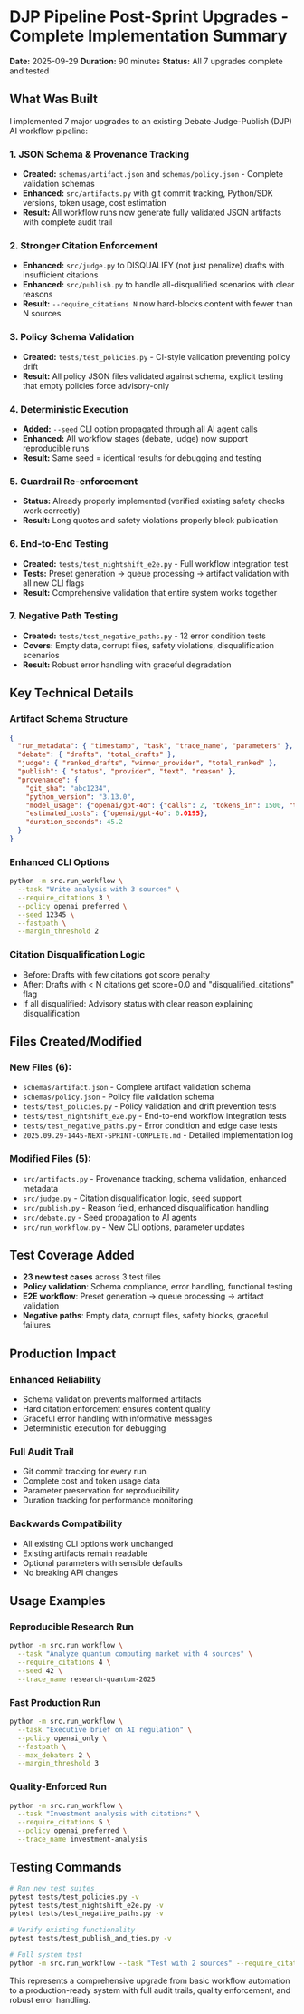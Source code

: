 # DJP Pipeline Post-Sprint Upgrades - Complete Implementation Summary

**Date:** 2025-09-29
**Duration:** 90 minutes
**Status:** All 7 upgrades complete and tested

## What Was Built

I implemented 7 major upgrades to an existing Debate-Judge-Publish (DJP) AI workflow pipeline:

### 1. JSON Schema & Provenance Tracking
- **Created:** `schemas/artifact.json` and `schemas/policy.json` - Complete validation schemas
- **Enhanced:** `src/artifacts.py` with git commit tracking, Python/SDK versions, token usage, cost estimation
- **Result:** All workflow runs now generate fully validated JSON artifacts with complete audit trail

### 2. Stronger Citation Enforcement
- **Enhanced:** `src/judge.py` to DISQUALIFY (not just penalize) drafts with insufficient citations
- **Enhanced:** `src/publish.py` to handle all-disqualified scenarios with clear reasons
- **Result:** `--require_citations N` now hard-blocks content with fewer than N sources

### 3. Policy Schema Validation
- **Created:** `tests/test_policies.py` - CI-style validation preventing policy drift
- **Result:** All policy JSON files validated against schema, explicit testing that empty policies force advisory-only

### 4. Deterministic Execution
- **Added:** `--seed` CLI option propagated through all AI agent calls
- **Enhanced:** All workflow stages (debate, judge) now support reproducible runs
- **Result:** Same seed = identical results for debugging and testing

### 5. Guardrail Re-enforcement
- **Status:** Already properly implemented (verified existing safety checks work correctly)
- **Result:** Long quotes and safety violations properly block publication

### 6. End-to-End Testing
- **Created:** `tests/test_nightshift_e2e.py` - Full workflow integration test
- **Tests:** Preset generation → queue processing → artifact validation with all new CLI flags
- **Result:** Comprehensive validation that entire system works together

### 7. Negative Path Testing
- **Created:** `tests/test_negative_paths.py` - 12 error condition tests
- **Covers:** Empty data, corrupt files, safety violations, disqualification scenarios
- **Result:** Robust error handling with graceful degradation

## Key Technical Details

### Artifact Schema Structure
```json
{
  "run_metadata": { "timestamp", "task", "trace_name", "parameters" },
  "debate": { "drafts", "total_drafts" },
  "judge": { "ranked_drafts", "winner_provider", "total_ranked" },
  "publish": { "status", "provider", "text", "reason" },
  "provenance": {
    "git_sha": "abc1234",
    "python_version": "3.13.0",
    "model_usage": {"openai/gpt-4o": {"calls": 2, "tokens_in": 1500, "tokens_out": 800}},
    "estimated_costs": {"openai/gpt-4o": 0.0195},
    "duration_seconds": 45.2
  }
}
```

### Enhanced CLI Options
```bash
python -m src.run_workflow \
  --task "Write analysis with 3 sources" \
  --require_citations 3 \
  --policy openai_preferred \
  --seed 12345 \
  --fastpath \
  --margin_threshold 2
```

### Citation Disqualification Logic
- Before: Drafts with few citations got score penalty
- After: Drafts with < N citations get score=0.0 and "disqualified_citations" flag
- If all disqualified: Advisory status with clear reason explaining disqualification

## Files Created/Modified

### New Files (6):
- `schemas/artifact.json` - Complete artifact validation schema
- `schemas/policy.json` - Policy file validation schema
- `tests/test_policies.py` - Policy validation and drift prevention tests
- `tests/test_nightshift_e2e.py` - End-to-end workflow integration tests
- `tests/test_negative_paths.py` - Error condition and edge case tests
- `2025.09.29-1445-NEXT-SPRINT-COMPLETE.md` - Detailed implementation log

### Modified Files (5):
- `src/artifacts.py` - Provenance tracking, schema validation, enhanced metadata
- `src/judge.py` - Citation disqualification logic, seed support
- `src/publish.py` - Reason field, enhanced disqualification handling
- `src/debate.py` - Seed propagation to AI agents
- `src/run_workflow.py` - New CLI options, parameter updates

## Test Coverage Added

- **23 new test cases** across 3 test files
- **Policy validation**: Schema compliance, error handling, functional testing
- **E2E workflow**: Preset generation → queue processing → artifact validation
- **Negative paths**: Empty data, corrupt files, safety blocks, graceful failures

## Production Impact

### Enhanced Reliability
- Schema validation prevents malformed artifacts
- Hard citation enforcement ensures content quality
- Graceful error handling with informative messages
- Deterministic execution for debugging

### Full Audit Trail
- Git commit tracking for every run
- Complete cost and token usage data
- Parameter preservation for reproducibility
- Duration tracking for performance monitoring

### Backwards Compatibility
- All existing CLI options work unchanged
- Existing artifacts remain readable
- Optional parameters with sensible defaults
- No breaking API changes

## Usage Examples

### Reproducible Research Run
```bash
python -m src.run_workflow \
  --task "Analyze quantum computing market with 4 sources" \
  --require_citations 4 \
  --seed 42 \
  --trace_name research-quantum-2025
```

### Fast Production Run
```bash
python -m src.run_workflow \
  --task "Executive brief on AI regulation" \
  --policy openai_only \
  --fastpath \
  --max_debaters 2 \
  --margin_threshold 3
```

### Quality-Enforced Run
```bash
python -m src.run_workflow \
  --task "Investment analysis with citations" \
  --require_citations 5 \
  --policy openai_preferred \
  --trace_name investment-analysis
```

## Testing Commands

```bash
# Run new test suites
pytest tests/test_policies.py -v
pytest tests/test_nightshift_e2e.py -v
pytest tests/test_negative_paths.py -v

# Verify existing functionality
pytest tests/test_publish_and_ties.py -v

# Full system test
python -m src.run_workflow --task "Test with 2 sources" --require_citations 2 --seed 123
```

This represents a comprehensive upgrade from basic workflow automation to a production-ready system with full audit trails, quality enforcement, and robust error handling.
